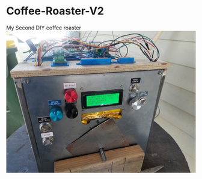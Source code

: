 # Coffee-Roaster-V2
My Second DIY coffee roaster
![roaster](https://github.com/chrissavage2300/Coffee-Roaster-V2/blob/main/20250221_132231.jpg?raw=true)
